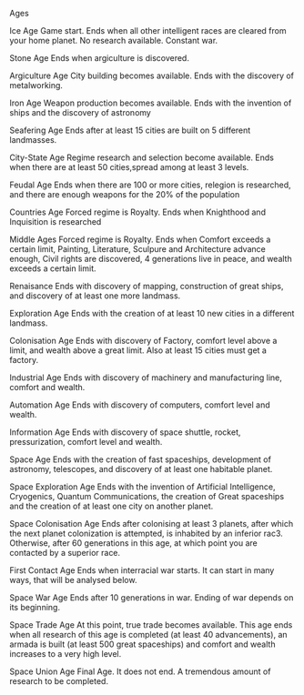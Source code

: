 Ages

 Ice Age
Game start. Ends when all other intelligent races are cleared from your home planet. No research available. Constant war.
 
 Stone Age
Ends when argiculture is discovered.

 Argiculture Age
City building becomes available. Ends with the discovery of metalworking.

 Iron Age
Weapon production becomes available. Ends with the invention of ships and the discovery of astronomy

 Seafering Age
Ends after at least 15 cities are built on 5 different landmasses.

 City-State Age
Regime research and selection become available. Ends when there are at least 50 cities,spread among at least 3 levels.

 Feudal Age
Ends when there are 100 or more cities, relegion is researched, and there are enough weapons for the 20% of the population

 Countries Age
Forced regime is Royalty. Ends when Knighthood and Inquisition is researched

 Middle Ages
Forced regime is Royalty. Ends when Comfort exceeds a certain limit, Painting, Literature, Sculpure and Architecture advance enough, Civil rights are discovered, 4 generations live in peace, and wealth exceeds a certain limit.

 Renaisance
Ends with discovery of mapping, construction of great ships, and discovery of at least one more landmass.

 Exploration Age
Ends with the creation of at least 10 new cities in a different landmass.

 Colonisation Age
Ends with discovery of Factory, comfort level above a limit, and wealth above a great limit. Also at least 15 cities must get a factory.

 Industrial Age
Ends with discovery of machinery and manufacturing line, comfort and wealth.

 Automation Age
Ends with discovery of computers, comfort level and wealth.

 Information Age
Ends with discovery of space shuttle, rocket, pressurization, comfort level and wealth.

 Space Age
Ends with the creation of fast spaceships, development of astronomy, telescopes, and discovery of at least one habitable planet.

 Space Exploration Age
Ends with the invention of Artificial Intelligence, Cryogenics, Quantum Communications, the creation of Great spaceships and the creation of at least one city on another planet.

 Space Colonisation Age
Ends after colonising at least 3 planets, after which the next planet colonization is attempted, is inhabited by an inferior rac3. Otherwise, after 60 generations in this age, at which point you are contacted by a superior race.

 First Contact Age
Ends when interracial war starts. It can start in many ways, that will be analysed below.

 Space War Age
Ends after 10 generations in war. Ending of war depends on its beginning.

 Space Trade Age
At this point, true trade becomes available. This age ends when all research of this age is completed (at least 40 advancements), an armada is built (at least 500 great spaceships) and comfort and wealth increases to a very high level.

 Space Union Age
Final Age. It does not end. A tremendous amount of research to be completed.

 





